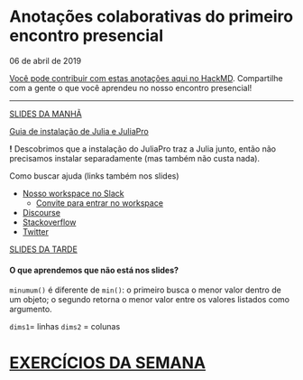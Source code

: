 # Anotações colaborativas do primeiro encontro presencial
06 de abril de 2019

[Você pode contribuir com estas anotações aqui no HackMD](https://hackmd.io/pJT-_hOVS_CSURtgGo8cBA?edit). Compartilhe com a gente o que você aprendeu no nosso encontro presencial!

---
[SLIDES DA MANHÃ](https://docs.google.com/presentation/d/e/2PACX-1vTPZJKszLq5yBQeYzwIkBibA-9hZjdKw5iuUwHNJQqoEc9RLa_PBfNAqJzVVREVQ7g3O5O9NCxwLyfK/pub?start=true&loop=false&delayms=3000)  

[Guia de instalação de Julia e JuliaPro](https://github.com/julia-diversity-and-inclusion/juliaCluBR/blob/master/tutoriais/00_instalacao-julia-windows.md)  

**!** Descobrimos que a instalação do JuliaPro traz a Julia junto, então não precisamos instalar separadamente (mas também não custa nada).  

Como buscar ajuda (links também nos slides)  
   - [Nosso workspace no Slack](https://julia-diversity-ptbr.slack.com)
      - [Convite para entrar no workspace](https://join.slack.com/t/julia-diversity-ptbr/shared_invite/enQtNjA0MDA1MTczNDYzLWNhOTY2NDhhODdjMTUyMzk1OTM1YjhlYmEyZWM0MzcyNDRkZTI5MDZlOGQ4ZGEyMWE0Y2QyNzg1MzI4ZGIzM2M)
   - [Discourse](https://discourse.julialang.org/)
   - [Stackoverflow](https://stackoverflow.com/questions/tagged/julia?sort=frequent&pageSize=15)
   - [Twitter](https://twitter.com/hashtag/julialang?f=tweets&vertical=default&src=hash)

[SLIDES DA TARDE](https://drive.google.com/file/d/1wv8K8uXySIF6AHfYtOdgIhCzVUSHO1nV/view?usp=sharing) 

#### O que aprendemos que não está nos slides?
`minumum()` é diferente de  `min()`: o primeiro busca o menor valor dentro de um objeto; o segundo retorna o menor valor entre os valores listados como argumento.

`dims1`= linhas
`dims2` = colunas

# **[EXERCÍCIOS DA SEMANA](https://hackmd.io/s/S10POjPtE)**


